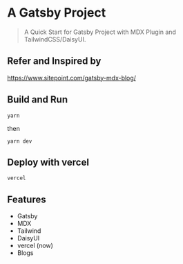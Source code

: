# A Gatsby Project
> A Quick Start for Gatsby Project with MDX Plugin and TailwindCSS/DaisyUI.
 
## Refer and Inspired by
https://www.sitepoint.com/gatsby-mdx-blog/

## Build and Run
```
yarn
```
then
```
yarn dev
```

## Deploy with vercel
```
vercel
```

## Features
* Gatsby
* MDX
* Tailwind
* DaisyUI
* vercel (now)
* Blogs

